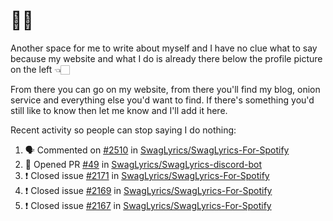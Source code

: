 # 👋🏻
<!--
**aadibajpai/aadibajpai** is a ✨ _special_ ✨ repository because its `README.md` (this file) appears on your GitHub profile.
-->
Another space for me to write about myself and I have no clue what to say because my website and what I do is already there below the profile picture on the left 👈🏻

From there you can go on my website, from there you'll find my blog, onion service and everything else you'd want to find.
If there's something you'd still like to know then let me know and I'll add it here.

Recent activity so people can stop saying I do nothing:
<!--START_SECTION:activity-->
1. 🗣 Commented on [#2510](https://github.com//SwagLyrics/SwagLyrics-For-Spotify/issues/2510) in [SwagLyrics/SwagLyrics-For-Spotify](https://github.com//SwagLyrics/SwagLyrics-For-Spotify)
2. 💪 Opened PR [#49](https://github.com//SwagLyrics/SwagLyrics-discord-bot/pull/49) in [SwagLyrics/SwagLyrics-discord-bot](https://github.com//SwagLyrics/SwagLyrics-discord-bot)
3. ❗️ Closed issue [#2171](https://github.com//SwagLyrics/SwagLyrics-For-Spotify/issues/2171) in [SwagLyrics/SwagLyrics-For-Spotify](https://github.com//SwagLyrics/SwagLyrics-For-Spotify)
4. ❗️ Closed issue [#2169](https://github.com//SwagLyrics/SwagLyrics-For-Spotify/issues/2169) in [SwagLyrics/SwagLyrics-For-Spotify](https://github.com//SwagLyrics/SwagLyrics-For-Spotify)
5. ❗️ Closed issue [#2167](https://github.com//SwagLyrics/SwagLyrics-For-Spotify/issues/2167) in [SwagLyrics/SwagLyrics-For-Spotify](https://github.com//SwagLyrics/SwagLyrics-For-Spotify)
<!--END_SECTION:activity-->
